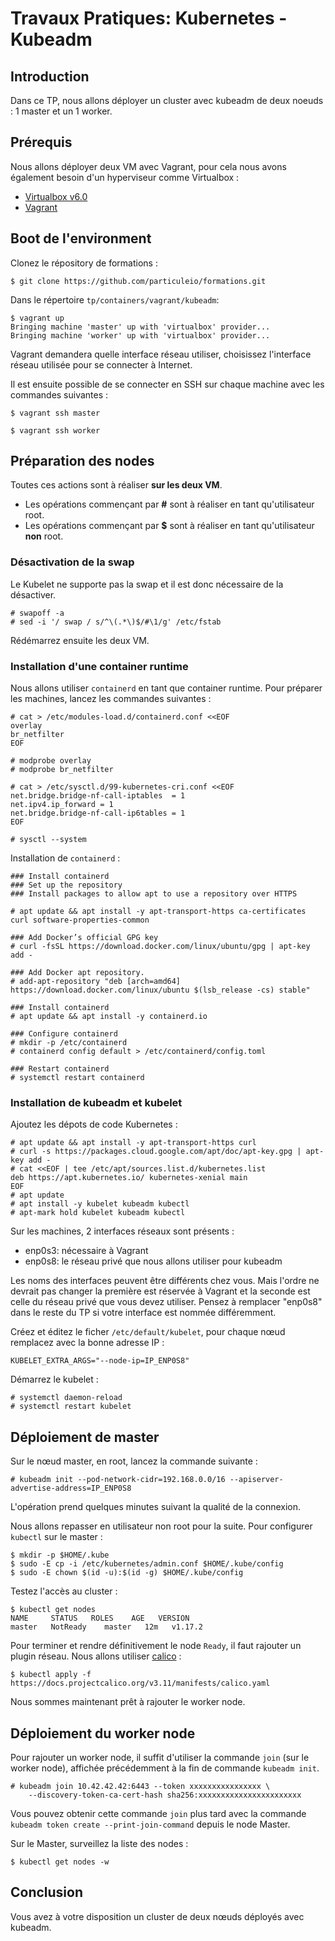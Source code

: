 # Travaux Pratiques: Kubernetes - Kubeadm

## Introduction

Dans ce TP, nous allons déployer un cluster avec kubeadm de deux noeuds : 1 master et un 1 worker.

## Prérequis

Nous allons déployer deux VM avec Vagrant, pour cela nous avons également besoin d'un hyperviseur comme Virtualbox :

- [Virtualbox v6.0](https://www.virtualbox.org/wiki/Downloads)
- [Vagrant](https://www.vagrantup.com/downloads.html)

## Boot de l'environment

Clonez le répository de formations :

```console
$ git clone https://github.com/particuleio/formations.git
```

Dans le répertoire `tp/containers/vagrant/kubeadm`:

```console
$ vagrant up
Bringing machine 'master' up with 'virtualbox' provider...
Bringing machine 'worker' up with 'virtualbox' provider...
```

Vagrant demandera quelle interface réseau utiliser, choisissez l'interface réseau utilisée pour se connecter à Internet.

Il est ensuite possible de se connecter en SSH sur chaque machine avec les commandes suivantes :

```console
$ vagrant ssh master
```

```console
$ vagrant ssh worker
```

## Préparation des nodes

Toutes ces actions sont à réaliser **sur les deux VM**.

- Les opérations commençant par **#** sont à réaliser en tant qu'utilisateur root.
- Les opérations commençant par **$** sont à réaliser en tant qu'utilisateur **non** root.

### Désactivation de la swap

Le Kubelet ne supporte pas la swap et il est donc nécessaire de la désactiver.

```console
# swapoff -a
# sed -i '/ swap / s/^\(.*\)$/#\1/g' /etc/fstab
```

Rédémarrez ensuite les deux VM.

### Installation d'une container runtime

Nous allons utiliser `containerd` en tant que container runtime. Pour préparer les machines, lancez les commandes suivantes :

```console
# cat > /etc/modules-load.d/containerd.conf <<EOF
overlay
br_netfilter
EOF

# modprobe overlay
# modprobe br_netfilter

# cat > /etc/sysctl.d/99-kubernetes-cri.conf <<EOF
net.bridge.bridge-nf-call-iptables  = 1
net.ipv4.ip_forward = 1
net.bridge.bridge-nf-call-ip6tables = 1
EOF

# sysctl --system
```

Installation de `containerd` :

```console
### Install containerd
### Set up the repository
### Install packages to allow apt to use a repository over HTTPS

# apt update && apt install -y apt-transport-https ca-certificates curl software-properties-common

### Add Docker’s official GPG key
# curl -fsSL https://download.docker.com/linux/ubuntu/gpg | apt-key add -

### Add Docker apt repository.
# add-apt-repository "deb [arch=amd64] https://download.docker.com/linux/ubuntu $(lsb_release -cs) stable"

### Install containerd
# apt update && apt install -y containerd.io

### Configure containerd
# mkdir -p /etc/containerd
# containerd config default > /etc/containerd/config.toml

### Restart containerd
# systemctl restart containerd
```

### Installation de kubeadm et kubelet

Ajoutez les dépots de code Kubernetes :

```console
# apt update && apt install -y apt-transport-https curl
# curl -s https://packages.cloud.google.com/apt/doc/apt-key.gpg | apt-key add -
# cat <<EOF | tee /etc/apt/sources.list.d/kubernetes.list
deb https://apt.kubernetes.io/ kubernetes-xenial main
EOF
# apt update
# apt install -y kubelet kubeadm kubectl
# apt-mark hold kubelet kubeadm kubectl
```

Sur les machines, 2 interfaces réseaux sont présents :

- enp0s3: nécessaire à Vagrant
- enp0s8: le réseau privé que nous allons utiliser pour kubeadm

Les noms des interfaces peuvent être différents chez vous. Mais l'ordre ne
devrait pas changer la première est réservée à Vagrant et la seconde est celle
du réseau privé que vous devez utiliser. Pensez à remplacer "enp0s8" dans le
reste du TP si votre interface est nommée différemment.

Créez et éditez le ficher `/etc/default/kubelet`, pour chaque nœud remplacez avec la bonne adresse IP :

```console
KUBELET_EXTRA_ARGS="--node-ip=IP_ENP0S8"
```

Démarrez le kubelet :

```console
# systemctl daemon-reload
# systemctl restart kubelet
```

## Déploiement de master


Sur le nœud master, en root, lancez la commande suivante :

```console
# kubeadm init --pod-network-cidr=192.168.0.0/16 --apiserver-advertise-address=IP_ENP0S8
```

L'opération prend quelques minutes suivant la qualité de la connexion.

Nous allons repasser en utilisateur non root pour la suite. Pour configurer `kubectl` sur le master :

```console
$ mkdir -p $HOME/.kube
$ sudo -E cp -i /etc/kubernetes/admin.conf $HOME/.kube/config
$ sudo -E chown $(id -u):$(id -g) $HOME/.kube/config
```

Testez l'accès au cluster :

```console
$ kubectl get nodes
NAME     STATUS   ROLES    AGE   VERSION
master   NotReady    master   12m   v1.17.2
```

Pour terminer et rendre définitivement le node `Ready`, il faut rajouter un
plugin réseau. Nous allons utiliser [calico](https://www.projectcalico.org/) :

```console
$ kubectl apply -f https://docs.projectcalico.org/v3.11/manifests/calico.yaml
```

Nous sommes maintenant prêt à rajouter le worker node.

## Déploiement du worker node

Pour rajouter un worker node, il suffit d'utiliser la commande `join` (sur le worker node), affichée précédemment à la fin de commande `kubeadm init`.

```console
# kubeadm join 10.42.42.42:6443 --token xxxxxxxxxxxxxxxx \
    --discovery-token-ca-cert-hash sha256:xxxxxxxxxxxxxxxxxxxxxxx
```

Vous pouvez obtenir cette commande `join` plus tard avec la commande `kubeadm
token create --print-join-command` depuis le node Master.

Sur le Master, surveillez la liste des nodes :

```console
$ kubectl get nodes -w
```

## Conclusion

Vous avez à votre disposition un cluster de deux nœuds déployés avec kubeadm.
